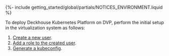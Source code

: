 {%- include getting_started/global/partials/NOTICES_ENVIRONMENT.liquid %}

To deploy Deckhouse Kubernetes Platform on DVP, perform the initial setup in the virtualization system as follows:

1. [Create a new user](/products/kubernetes-platform/documentation/v1/modules/cloud-provider-dvp/environment.html#creating-a-user).
1. [Add a role to the created user](/products/kubernetes-platform/documentation/v1/modules/cloud-provider-dvp/environment.html#adding-a-role).
1. [Generate a kubeconfig](/products/kubernetes-platform/documentation/v1/modules/cloud-provider-dvp/environment.html#generating-a-kubeconfig).
